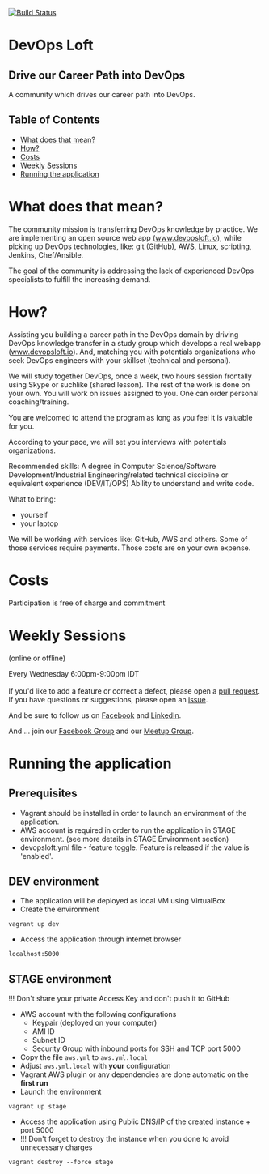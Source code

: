 [![Build Status](https://travis-ci.org/devopsloft/devopsloft.svg?branch=master)](https://travis-ci.org/devopsloft/devopsloft)

# DevOps Loft

## Drive our Career Path into DevOps

A community which drives our career path into DevOps.

## Table of Contents

* [What does that mean?](#what-does-that-mean)
* [How?](#how)
* [Costs](#costs)
* [Weekly Sessions](#weekly-sessions)
* [Running the application](#running-the-application)

# What does that mean?

The community mission is transferring DevOps knowledge by practice. We are implementing an open source web app (www.devopsloft.io), while picking up DevOps technologies, like: git (GitHub), AWS, Linux, scripting, Jenkins, Chef/Ansible.

The goal of the community is addressing the lack of experienced DevOps specialists to fulfill the increasing demand.

# How?

Assisting you building a career path in the DevOps domain by driving DevOps knowledge transfer in a study group which develops a real webapp (www.devopsloft.io).
And, matching you with potentials organizations who seek DevOps engineers with your skillset (technical and personal).

We will study together DevOps, once a week, two hours session frontally using Skype or suchlike (shared lesson).
The rest of the work is done on your own. You will work on issues assigned to you.
One can order personal coaching/training.

You are welcomed to attend the program as long as you feel it is valuable for you.

According to your pace, we will set you interviews with potentials organizations.

Recommended skills:
A degree in Computer Science/Software Development/Industrial Engineering/related technical discipline or equivalent experience (DEV/IT/OPS)
Ability to understand and write code.

What to bring:
* yourself
* your laptop

We will be working with services like: GitHub, AWS and others. Some of those services require payments. Those costs are on your own expense.

# Costs

Participation is free of charge and commitment

# Weekly Sessions
(online or offline)

Every Wednesday 6:00pm-9:00pm IDT
</br>
</br>
If you'd like to add a feature or correct a defect, please open a
[pull request](https://github.com/DevOpsLoft/DevOpsLoft/pulls).</br>
If you have questions or suggestions, please open an
[issue](https://github.com/DevOpsLoft/DevOpsLoft/issues).

And be sure to follow us on [Facebook](https://facebook.com/devopsloft) and [LinkedIn](https://www.linkedin.com/company/devopsloft).

And ... join our [Facebook Group](https://www.facebook.com/groups/512664539127088) and our [Meetup Group](https://www.meetup.com/DevOps-Tel-Aviv/).

# Running the application

## Prerequisites

* Vagrant should be installed in order to launch an environment of the application.
* AWS account is required in order to run the application in STAGE environment. (see more details in STAGE Environment section)
* devopsloft.yml file - feature toggle. Feature is released if the value is 'enabled'. 

## DEV environment

* The application will be deployed as local VM using VirtualBox
* Create the environment

```
vagrant up dev
```

* Access the application through internet browser
```
localhost:5000
```

## STAGE environment

!!! Don't share your private Access Key and don't push it to GitHub

* AWS account with the following configurations
  * Keypair (deployed on your computer)
  * AMI ID
  * Subnet ID
  * Security Group with inbound ports for SSH and TCP port 5000
* Copy the file `aws.yml` to `aws.yml.local`
* Adjust `aws.yml.local` with **your** configuration
* Vagrant AWS plugin or any dependencies are done automatic on the **first run**
* Launch the environment
```
vagrant up stage
```
* Access the application using Public DNS/IP of the created instance + port 5000
* !!! Don't forget to destroy the instance when you done to avoid unnecessary charges
```
vagrant destroy --force stage
```
